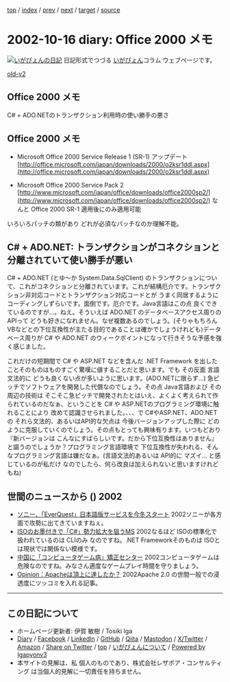 [top](../index.html) 
 / [index](index.html) 
 / [prev](ig021015.html) 
 / [next](ig021017.html) 
 / [target](https://www.igapyon.jp/igapyon/diary/2002/ig021016.html) 
 / [source](https://github.com/igapyon/diary/blob/master/2002/ig021016.src.md) 

2002-10-16 diary: Office 2000 メモ
=====================================================================================================
[![いがぴょんの日記](https://www.igapyon.jp/igapyon/diary/images/iga202308_64.jpg "いがぴょん")](https://www.igapyon.jp/igapyon/diary/memo/memoigapyon.html) 日記形式でつづる [いがぴょん](https://www.igapyon.jp/igapyon/diary/memo/memoigapyon.html)コラム ウェブページです。

[old-v2](ig021016-orig.html)

## Office 2000 メモ

C# + ADO.NETのトランザクション利用時の使い勝手の悪さ


## Office 2000 メモ

* Microsoft Office 2000 Service Release 1 (SR-1) アップデート
  [http://office.microsoft.com/japan/downloads/2000/o2ksr1ddl.aspx](http://office.microsoft.com/japan/downloads/2000/o2ksr1ddl.aspx)
  
* Microsoft Office 2000 Service Pack 2
  [http://www.microsoft.com/japan/office/downloads/office2000sp2/](http://www.microsoft.com/japan/office/downloads/office2000sp2/)
  なんと Office 2000 SR-1 適用後にのみ適用可能

いろいろパッチの類があり どれが必須なパッチなのか理解不能。

## C# + ADO.NET: トランザクションがコネクションと分離されていて使い勝手が悪い

C# + ADO.NET (とゆ～か System.Data.SqlClient) のトランザクションについて、これがコネクションと分離されています。これが結構厄介です。トランザクション非対応コードとトランザクション対応コードとが うまく同居するように コーディングしずらいです。面倒です。厄介です。Java言語はこの点 良くできているのですが…。ねえ。そういえば ADO.NET のデータベースアクセス周りのAPIって どうも好きになれません。なぜ複数あるのでしょう。(そりゃもちろん
VBなどとの下位互換性が主たる目的であることは確かでしょうけれども)データベース周りが C# や ADO.NET のウィークポイントになって行きそうな予感を強く感じました。

これだけの短期間で C# や ASP.NET などを含んだ .NET Framework を出したことそのものはものすごく驚嘆に値することだと思います。でも その反面 言語文法的に どうも良くない点が多いように思います。(ADO.NETに限らず…) 急ピッチでソフトウェアを開発した代償なのでしょう。その点 Java言語および その周辺の技術は そこそこ急ピッチで開発されたとはいえ、よくよく考えられて作られているのだなぁ、ということを
C# や ASP.NETのプログラミング環境に触れることにより 改めて認識させられました。、、、で C#やASP.NET、ADO.NETの それら文法的、あるいはAPI的な欠点は 今後バージョンアップした際に どのように克服していくのでしょう。その点もとっても興味有ります。いつもどおり『新バージョンは こんなにすばらしいです。だから下位互換性はありません』と謳うのでしょうか？プログラミング言語環境で 下位互換性が失われる、そんなプログラミング言語は嫌だなぁ。(言語文法的あるいは API的に マズイ… と感じているのが私だけ なのでしたら、何ら改良は加えられないと思いますけれどもね)

## 世間のニュースから () 2002

* [ソニー、「EverQuest」日本語版サービスを今冬スタート](http://www.zdnet.co.jp/news/0210/15/njbt_04.html)  2002ソニーが各方面で攻勢に出てきていますねぇ。
* [ISOのお墨付きで「C#」勢力拡大を狙うMS](http://www.zdnet.co.jp/news/0210/15/ne00_csharp.html)  2002なるほど ISOの標準化で扱われているのは CLIのみ なのですね。.NET Frameworkそのものは ISOとは現状では関係ない模様です。
* [中国に「コンピュータゲーム病」矯正センター](http://www.zdnet.co.jp/news/0210/15/njbt_12.html)  2002コンピュータゲームは危険なのですね。みなさん適度なゲームプレイ時間を守りましょう。
* [Opinion：Apacheは頂上に達したか？](http://www.zdnet.co.jp/enterprise/0210/15/op02.html)  2002Apache 2.0 の世間一般での浸透度にツッコミを入れる記事。


----------------------------------------------------------------------------------------------------

## この日記について

* ホームページ更新者: 伊賀 敏樹 / Tosiki Iga
* [Diary](https://www.igapyon.jp/igapyon/diary/) / [Facebook](https://www.facebook.com/igapyon) / [LinkedIn](https://www.linkedin.com/in/toshikiiga) / [GitHub](https://github.com/igapyon) / [Qiita](https://qiita.com/igapyon) / [Mastodon](https://social.vivaldi.net/@igapyon) / [X/Twitter](https://twitter.com/ToshikiIga) / [Amazon](https://www.amazon.co.jp/%E4%BC%8A%E8%B3%80-%E6%95%8F%E6%A8%B9/e/B004LTQWCQ) / 
[Share on Twitter](https://twitter.com/intent/tweet?hashtags=igapyon%2Cdiary%2C%E3%81%84%E3%81%8C%E3%81%B4%E3%82%87%E3%82%93&text=Office+2000+%E3%83%A1%E3%83%A2&url=https%3A%2F%2Fwww.igapyon.jp%2Figapyon%2Fdiary%2F2002%2Fig021016.html) / [top](../index.html) / [いがぴょんについて](https://www.igapyon.jp/igapyon/diary/memo/memoigapyon.html) / [Powered by Igapyonv3](https://github.com/igapyon/igapyonv3)
* 本サイトの見解は、私 個人のものであり、株式会社レザボア・コンサルティング は当個人的見解に一切責任を持ちません。 
